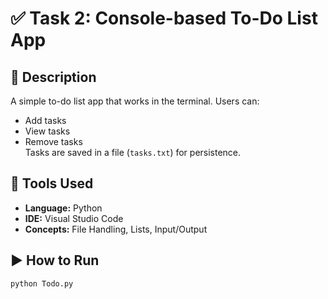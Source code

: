 # ✅ Task 2: Console-based To-Do List App

## 📝 Description
A simple to-do list app that works in the terminal. Users can:
- Add tasks
- View tasks
- Remove tasks  
Tasks are saved in a file (`tasks.txt`) for persistence.

## 🧰 Tools Used
- **Language:** Python
- **IDE:** Visual Studio Code
- **Concepts:** File Handling, Lists, Input/Output

## ▶️ How to Run
```bash
python Todo.py
